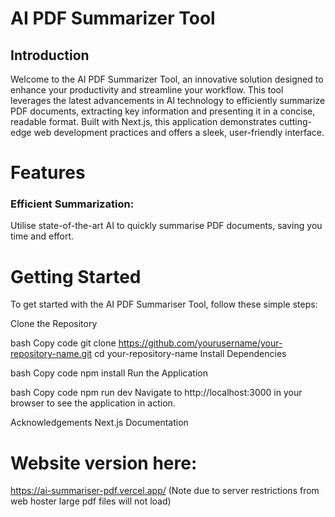 # AI PDF Summarizer Tool

## Introduction
Welcome to the AI PDF Summarizer Tool, an innovative solution designed to enhance your productivity and streamline your workflow. This tool leverages the latest advancements in AI technology to efficiently summarize PDF documents, extracting key information and presenting it in a concise, readable format. Built with Next.js, this application demonstrates cutting-edge web development practices and offers a sleek, user-friendly interface.

# Features
### Efficient Summarization: 
Utilise state-of-the-art AI to quickly summarise PDF documents, saving you time and effort.

# Getting Started
To get started with the AI PDF Summariser Tool, follow these simple steps:

Clone the Repository

bash
Copy code
git clone https://github.com/yourusername/your-repository-name.git
cd your-repository-name
Install Dependencies

bash
Copy code
npm install
Run the Application

bash
Copy code
npm run dev
Navigate to http://localhost:3000 in your browser to see the application in action.


Acknowledgements
Next.js Documentation

# Website version here:

https://ai-summariser-pdf.vercel.app/
(Note due to server restrictions from web hoster large pdf files will not load)
